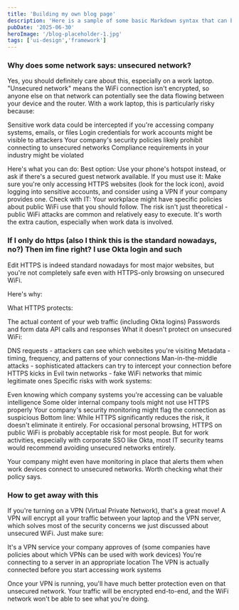 ```yaml
---
title: 'Building my own blog page'
description: 'Here is a sample of some basic Markdown syntax that can be used when writing Markdown content in Astro.'
pubDate: '2025-06-30'
heroImage: '/blog-placeholder-1.jpg'
tags: ['ui-design','framework']
---
```


### Why does some network says: unsecured network?

Yes, you should definitely care about this, especially on a work laptop. "Unsecured network" means the WiFi connection isn't encrypted, so anyone else on that network can potentially see the data flowing between your device and the router.
With a work laptop, this is particularly risky because:

Sensitive work data could be intercepted if you're accessing company systems, emails, or files
Login credentials for work accounts might be visible to attackers
Your company's security policies likely prohibit connecting to unsecured networks
Compliance requirements in your industry might be violated

Here's what you can do:
Best option: Use your phone's hotspot instead, or ask if there's a secured guest network available.
If you must use it: Make sure you're only accessing HTTPS websites (look for the lock icon), avoid logging into sensitive accounts, and consider using a VPN if your company provides one.
Check with IT: Your workplace might have specific policies about public WiFi use that you should follow.
The risk isn't just theoretical - public WiFi attacks are common and relatively easy to execute. It's worth the extra caution, especially when work data is involved.

### If I only do https (also I think this is the standard nowadays, no?) Then im fine right? I use Okta login and such

Edit
HTTPS is indeed standard nowadays for most major websites, but you're not completely safe even with HTTPS-only browsing on unsecured WiFi.

Here's why:

What HTTPS protects:

The actual content of your web traffic (including Okta logins)
Passwords and form data
API calls and responses
What it doesn't protect on unsecured WiFi:

DNS requests - attackers can see which websites you're visiting
Metadata - timing, frequency, and patterns of your connections
Man-in-the-middle attacks - sophisticated attackers can try to intercept your connection before HTTPS kicks in
Evil twin networks - fake WiFi networks that mimic legitimate ones
Specific risks with work systems:

Even knowing which company systems you're accessing can be valuable intelligence
Some older internal company tools might not use HTTPS properly
Your company's security monitoring might flag the connection as suspicious
Bottom line: While HTTPS significantly reduces the risk, it doesn't eliminate it entirely. For occasional personal browsing, HTTPS on public WiFi is probably acceptable risk for most people. But for work activities, especially with corporate SSO like Okta, most IT security teams would recommend avoiding unsecured networks entirely.

Your company might even have monitoring in place that alerts them when work devices connect to unsecured networks. Worth checking what their policy says.

### How to get away with this
If you're turning on a VPN (Virtual Private Network), that's a great move! A VPN will encrypt all your traffic between your laptop and the VPN server, which solves most of the security concerns we just discussed about unsecured WiFi.
Just make sure:

It's a VPN service your company approves of (some companies have policies about which VPNs can be used with work devices)
You're connecting to a server in an appropriate location
The VPN is actually connected before you start accessing work systems

Once your VPN is running, you'll have much better protection even on that unsecured network. Your traffic will be encrypted end-to-end, and the WiFi network won't be able to see what you're doing.